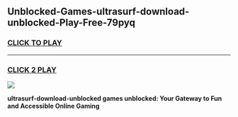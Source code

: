 
## Unblocked-Games-ultrasurf-download-unblocked-Play-Free-79pyq
<h3>
<a href="https://premium76.site?title=ultrasurf-download-unblocked&ref=21A">CLICK TO PLAY</a></h3>
<hr>

<h3>
<a href="https://premium76.site?title=ultrasurf-download-unblocked&ref=21A">CLICK 2 PLAY</a>
  
</h3>

<a href="https://premium76.site?title=ultrasurf-download-unblocked&ref=21A"><img src="https://clearcache.store/games.png"></a>


**ultrasurf-download-unblocked games unblocked: Your Gateway to Fun and Accessible Online Gaming**
